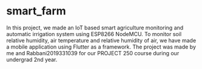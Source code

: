 # smart_farm

In this project, we made an IoT based smart agriculture monitoring and automatic irrigation system using ESP8266 NodeMCU. To monitor soil relative humidity, air temperature and relative humidity of air, we have made a mobile application using Flutter as a framework. 
The project was made by me and Rabbani2019331039 for our PROJECT 250 course during our undergrad 2nd year.




